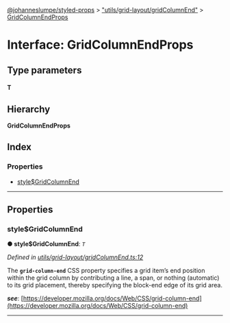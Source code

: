 [@johanneslumpe/styled-props](../README.md) > ["utils/grid-layout/gridColumnEnd"](../modules/_utils_grid_layout_gridcolumnend_.md) > [GridColumnEndProps](../interfaces/_utils_grid_layout_gridcolumnend_.gridcolumnendprops.md)

# Interface: GridColumnEndProps

## Type parameters
#### T 
## Hierarchy

**GridColumnEndProps**

## Index

### Properties

* [style$GridColumnEnd](_utils_grid_layout_gridcolumnend_.gridcolumnendprops.md#style_gridcolumnend)

---

## Properties

<a id="style_gridcolumnend"></a>

###  style$GridColumnEnd

**● style$GridColumnEnd**: *`T`*

*Defined in [utils/grid-layout/gridColumnEnd.ts:12](https://github.com/johanneslumpe/styled-props/blob/8e709f1/src/utils/grid-layout/gridColumnEnd.ts#L12)*

The **`grid-column-end`** CSS property specifies a grid item’s end position within the grid column by contributing a line, a span, or nothing (automatic) to its grid placement, thereby specifying the block-end edge of its grid area.

*__see__*: [https://developer.mozilla.org/docs/Web/CSS/grid-column-end](https://developer.mozilla.org/docs/Web/CSS/grid-column-end)

___

